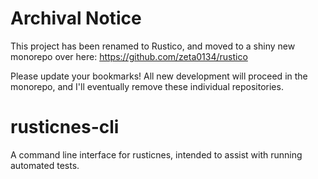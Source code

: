 # Archival Notice

This project has been renamed to Rustico, and moved to a shiny new monorepo over here: https://github.com/zeta0134/rustico

Please update your bookmarks!  All new development will proceed in the monorepo, and I'll eventually remove these individual repositories.

# rusticnes-cli
A command line interface for rusticnes, intended to assist with running automated tests.
